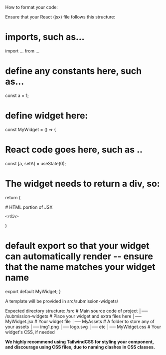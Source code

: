 How to format your code:

Ensure that your React (jsx) file follows this structure:

# imports, such as...
import ... from ...

# define any constants here, such as...
const a = 1;

# define widget here:

const MyWidget = () => {
  # React code goes here, such as ..
  const [a, setA] = useState(0);

  # The widget needs to return a div, so:

  return (
    <div className="example-classname">
      # HTML portion of JSX

    </div>
  )

  # default export so that your widget can automatically render -- ensure that the name matches your widget name
  export default MyWidget;
}

A template will be provided in src/submission-widgets/

Expected directory structure:
/src                            # Main source code of project
│── /submission-widgets         # Place your widget and extra files here
    │── MyWidget.jsx            # Your widget file
    │── MyAssets                # A folder to store any of your assets
        │── img1.png
        │── logo.svg
        │── etc
    │── MyWidget.css            # Your widget's CSS, if needed


**We highly recommend using TailwindCSS for styling your component, and discourage using CSS files, due to naming clashes in CSS classes.**

